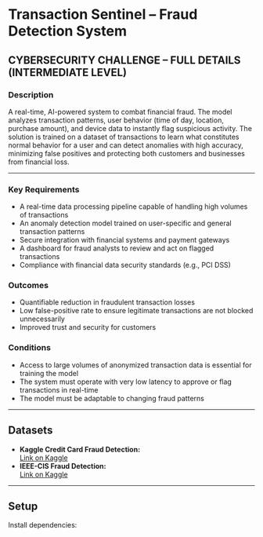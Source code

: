 # Transaction Sentinel – Fraud Detection System

## CYBERSECURITY CHALLENGE – FULL DETAILS (INTERMEDIATE LEVEL)

### Description

A real-time, AI-powered system to combat financial fraud. The model analyzes transaction patterns, user behavior (time of day, location, purchase amount), and device data to instantly flag suspicious activity. The solution is trained on a dataset of transactions to learn what constitutes normal behavior for a user and can detect anomalies with high accuracy, minimizing false positives and protecting both customers and businesses from financial loss.

---

### Key Requirements

- A real-time data processing pipeline capable of handling high volumes of transactions
- An anomaly detection model trained on user-specific and general transaction patterns
- Secure integration with financial systems and payment gateways
- A dashboard for fraud analysts to review and act on flagged transactions
- Compliance with financial data security standards (e.g., PCI DSS)

### Outcomes

- Quantifiable reduction in fraudulent transaction losses
- Low false-positive rate to ensure legitimate transactions are not blocked unnecessarily
- Improved trust and security for customers

### Conditions

- Access to large volumes of anonymized transaction data is essential for training the model
- The system must operate with very low latency to approve or flag transactions in real-time
- The model must be adaptable to changing fraud patterns

---

## Datasets

- **Kaggle Credit Card Fraud Detection:**  
  [Link on Kaggle](https://www.kaggle.com/datasets/mlg-ulb/creditcardfraud)
- **IEEE-CIS Fraud Detection:**  
  [Link on Kaggle](https://www.kaggle.com/c/ieee-fraud-detection)

---

## Setup

Install dependencies:

